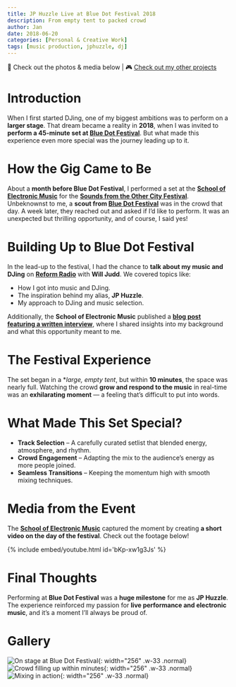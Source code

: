 ```yaml
---
title: JP Huzzle Live at Blue Dot Festival 2018
description: From empty tent to packed crowd
author: Jan
date: 2018-06-20
categories: [Personal & Creative Work]
tags: [music production, jphuzzle, dj]
---
```


📸 Check out the photos & media below | 🎮 [Check out my other projects](https://janhuss.github.io/categories/)

# Introduction

When I first started DJing, one of my biggest ambitions was to perform on a **larger stage**. 
That dream became a reality in **2018**, when I was invited to **perform a 45-minute set at 
[Blue Dot Festival](https://eb.discoverthebluedot.com/profile/jp-huzzle/)**.  But what made 
this experience even more special was the journey leading up to it.

# How the Gig Came to Be

About a **month before Blue Dot Festival**, I performed a set at the **[School of Electronic 
Music](https://schoolofelectronicmusic.com/)** for the 
**[Sounds from the Other City Festival](https://soundsfromtheothercity.com/history/2018-festival/)**.
Unbeknownst to me, a **scout from [Blue Dot Festival](https://www.discoverthebluedot.com/)** 
was in the crowd that day. A week later, they reached out and asked if I’d like to perform. It was 
an unexpected but thrilling opportunity, and of course, I said yes!

# Building Up to Blue Dot Festival

In the lead-up to the festival, I had the chance to **talk about my music and DJing** on 
**[Reform Radio](https://www.reformradio.co.uk/)** with **Will Judd**. We covered topics like:

- How I got into music and DJing.
- The inspiration behind my alias, **JP Huzzle**.
- My approach to DJing and music selection.

Additionally, the **School of Electronic Music** published a **[blog post featuring a written 
interview](https://schoolofelectronicmusic.com/jp-huzzle-bluedot-festival/)**, where I shared 
insights into my background and what this opportunity meant to me.

# The Festival Experience

The set began in a **large, empty tent*, but within **10 minutes**, the space was nearly full. 
Watching the crowd **grow and respond to the music** in real-time was an **exhilarating moment** 
— a feeling that’s difficult to put into words.

# What Made This Set Special?

- **Track Selection** – A carefully curated setlist that blended energy, atmosphere, and rhythm.
- **Crowd Engagement** – Adapting the mix to the audience’s energy as more people joined.
- **Seamless Transitions** – Keeping the momentum high with smooth mixing techniques.

# Media from the Event
The **[School of Electronic Music](https://schoolofelectronicmusic.com/)** captured the moment 
by creating **a short video on the day of the festival**. Check out the footage below!

{% include embed/youtube.html id='bKp-xw1g3Js' %}

# Final Thoughts

Performing at **Blue Dot Festival** was a **huge milestone** for me as **JP Huzzle**. The 
experience reinforced my passion for **live performance and electronic music**, and it’s a moment 
I’ll always be proud of.

# Gallery

![On stage at Blue Dot Festival](/assets/img/BluedotFestival/IMG_8333.jpg){: width="256" .w-33 .normal}
![Crowd filling up within minutes](/assets/img/BluedotFestival/IMG_8348.jpg){: width="256" .w-33 .normal}
![Mixing in action](/assets/img/BluedotFestival/IMG_8462-Edit.jpg){: width="256" .w-33 .normal}<br>
